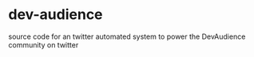 # dev-audience
source code for an  twitter automated system to power the DevAudience community on twitter 
